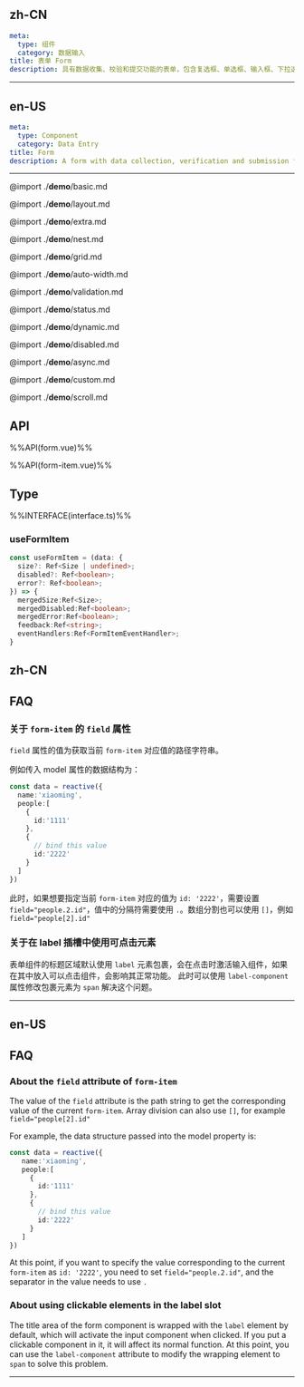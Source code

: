 ## zh-CN
```yaml
meta:
  type: 组件
  category: 数据输入
title: 表单 Form
description: 具有数据收集、校验和提交功能的表单，包含复选框、单选框、输入框、下拉选择框等元素。
```
---
## en-US
```yaml
meta:
  type: Component
  category: Data Entry
title: Form
description: A form with data collection, verification and submission functions, including checkboxes, radio buttons, input boxes, drop-down selection boxes and other elements.
```
---

@import ./__demo__/basic.md

@import ./__demo__/layout.md

@import ./__demo__/extra.md

@import ./__demo__/nest.md

@import ./__demo__/grid.md

@import ./__demo__/auto-width.md

@import ./__demo__/validation.md

@import ./__demo__/status.md

@import ./__demo__/dynamic.md

@import ./__demo__/disabled.md

@import ./__demo__/async.md

@import ./__demo__/custom.md

@import ./__demo__/scroll.md

## API

%%API(form.vue)%%

%%API(form-item.vue)%%

## Type

%%INTERFACE(interface.ts)%%

### useFormItem

```ts
const useFormItem = (data: {
  size?: Ref<Size | undefined>;
  disabled?: Ref<boolean>;
  error?: Ref<boolean>;
}) => {
  mergedSize:Ref<Size>;
  mergedDisabled:Ref<boolean>;
  mergedError:Ref<boolean>;
  feedback:Ref<string>;
  eventHandlers:Ref<FormItemEventHandler>;
}
```

## zh-CN
## FAQ

### 关于 `form-item` 的 `field` 属性
`field` 属性的值为获取当前 `form-item` 对应值的路径字符串。

例如传入 model 属性的数据结构为：
```ts
const data = reactive({
  name:'xiaoming',
  people:[
    {
      id:'1111'
    },
    {
      // bind this value
      id:'2222'
    }
  ]
})
```
此时，如果想要指定当前 `form-item` 对应的值为 `id: '2222'`，需要设置 `field="people.2.id"`，值中的分隔符需要使用 `.`。数组分割也可以使用 `[]`，例如 `field="people[2].id"`

### 关于在 label 插槽中使用可点击元素

表单组件的标题区域默认使用 `label` 元素包裹，会在点击时激活输入组件，如果在其中放入可以点击组件，会影响其正常功能。
此时可以使用 `label-component` 属性修改包裹元素为 `span` 解决这个问题。

---

## en-US
## FAQ

### About the `field` attribute of `form-item`
The value of the `field` attribute is the path string to get the corresponding value of the current `form-item`. Array division can also use `[]`, for example `field="people[2].id"`

For example, the data structure passed into the model property is:
```ts
const data = reactive({
   name:'xiaoming',
   people:[
     {
       id:'1111'
     },
     {
       // bind this value
       id:'2222'
     }
   ]
})
````
At this point, if you want to specify the value corresponding to the current `form-item` as `id: '2222'`, you need to set `field="people.2.id"`, and the separator in the value needs to use `.`

### About using clickable elements in the label slot

The title area of the form component is wrapped with the `label` element by default, which will activate the input component when clicked. If you put a clickable component in it, it will affect its normal function.
At this point, you can use the `label-component` attribute to modify the wrapping element to `span` to solve this problem.

---
